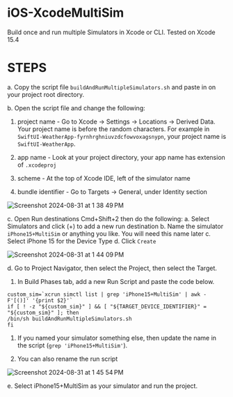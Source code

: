 # iOS-XcodeMultiSim
Build once and run multiple Simulators in Xcode or CLI.
Tested on Xcode 15.4


# STEPS
a. Copy the script file `buildAndRunMultipleSimulators.sh` and paste in on your project root directory.

b. Open the script file and change the following:
  1. project name - Go to Xcode -> Settings -> Locations -> Derived Data. Your project name is before the random characters. For example in `SwiftUI-WeatherApp-fyrnhrghniuvzdcfowvoxagsnypn`, your project name is `SwiftUI-WeatherApp`.

  2. app name - Look at your project directory, your app name has extension of `.xcodeproj`
  
  3. scheme - At the top of Xcode IDE, left of the simulator name
  
  4. bundle identifier -  Go to Targets -> General, under Identity section

![Screenshot 2024-08-31 at 1 38 49 PM](https://github.com/user-attachments/assets/2265b8f4-ec7e-476a-8e60-8f184ed06f1a)

c. Open Run destinations Cmd+Shift+2 then do the following:
  a. Select Simulators and click (+) to add a new run destination
  b. Name the simulator `iPhone15+MultiSim` or anything you like. You will need this name later
  c. Select iPhone 15 for the Device Type
  d. Click `Create`


![Screenshot 2024-08-31 at 1 44 09 PM](https://github.com/user-attachments/assets/e99a24f1-9b85-44ea-ba20-d548aa41b3cc)

d. Go to Project Navigator, then select the Project, then select the Target.
   1. In Build Phases tab, add a new Run Script and paste the code below.

```
custom_sim=`xcrun simctl list | grep 'iPhone15+MultiSim' | awk -F'[()]' '{print $2}'`
if [ ! -z "${custom_sim}" ] && [ "${TARGET_DEVICE_IDENTIFIER}" = "${custom_sim}" ]; then
/bin/sh buildAndRunMultipleSimulators.sh
fi
```
    
   1. If you named your simulator something else, then update the name in the script (`grep 'iPhone15+MultiSim'`).
      
   2. You can also rename the run script

![Screenshot 2024-08-31 at 1 45 54 PM](https://github.com/user-attachments/assets/2d679211-2c87-4a91-9a1d-b555c8625f6f)

   
e. Select iPhone15+MultiSim as your simulator and run the project.  
